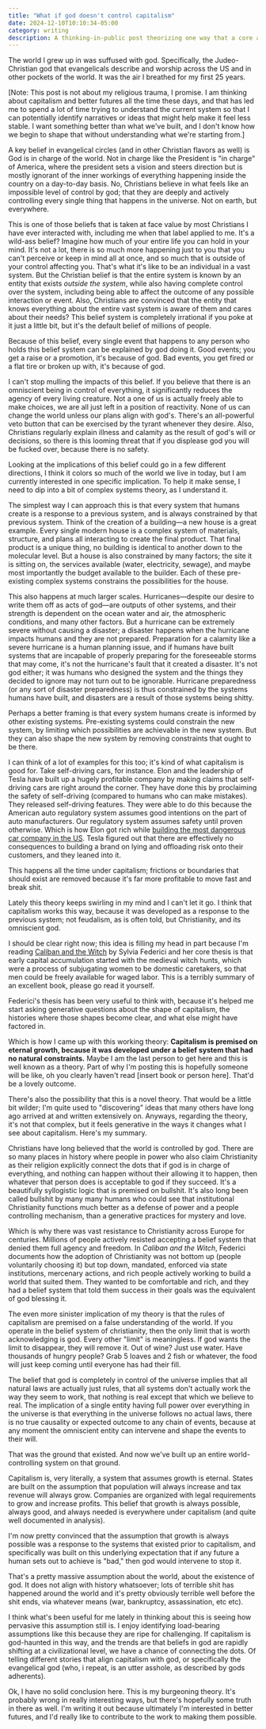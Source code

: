 ```yaml
---
title: "What if god doesn't control capitalism"
date: 2024-12-10T10:10:34-05:00
category: writing
description: A thinking-in-public post theorizing one way that a core assumption of Christianity might have shaped the core beliefs of capitalism.
---
```


The world I grew up in was suffused with god. Specifically, the Judeo-Christian god that evangelicals describe and worship across the US and in other pockets of the world. It was the air I breathed for my first 25 years.

[Note: This post is not about my religious trauma, I promise. I am thinking about capitalism and better futures all the time these days, and that has led me to spend a lot of time trying to understand the current system so that I can potentially identify narratives or ideas that might help make it feel less stable. I want something better than what we've built, and I don't know how we begin to shape that without understanding what we're starting from.]

A key belief in evangelical circles (and in other Christian flavors as well) is God is in charge of the world. Not in charge like the President is "in charge" of America, where the president sets a vision and steers direction but is mostly ignorant of the inner workings of everything happening inside the country on a day-to-day basis. No, Christians believe in what feels like an impossible level of control by god; that they are deeply and actively controlling every single thing that happens in the universe. Not on earth, but everywhere.

This is one of those beliefs that is taken at face value by most Christians I have ever interacted with, including me when that label applied to me. It's a wild-ass belief? Imagine how much of your entire life you can hold in your mind. It's not a lot, there is so much more happening just to you that you can't perceive or keep in mind all at once, and so much that is outside of your control affecting you. That's what it's like to be an individual in a vast system. But the Christian belief is that the entire system is known by an entity that exists _outside the system_, while also having complete control over the system, including being able to affect the outcome of any possible interaction or event. Also, Christians are convinced that the entity that knows everything about the entire vast system is aware of them and cares about their needs? This belief system is completely irrational if you poke at it just a little bit, but it's the default belief of millions of people.

Because of this belief, every single event that happens to any person who holds this belief system can be explained by god doing it. Good events; you get a raise or a promotion, it's because of god. Bad events, you get fired or a flat tire or broken up with, it's because of god.

I can't stop mulling the impacts of this belief. If you believe that there is an omniscient being in control of everything, it significantly reduces the agency of every living creature. Not a one of us is actually freely able to make choices, we are all just left in a position of reactivity. None of us can change the world unless our plans align with god's. There's an all-powerful veto button that can be exercised by the tyrant whenever they desire. Also, Christians regularly explain illness and calamity as the result of god's will or decisions, so there is this looming threat that if you displease god you will be fucked over, because there is no safety.

Looking at the implications of this belief could go in a few different directions, I think it colors so much of the world we live in today, but I am currently interested in one specific implication. To help it make sense, I need to dip into a bit of complex systems theory, as I understand it.

The simplest way I can approach this is that every system that humans create is a response to a previous system, and is always constrained by that previous system. Think of the creation of a building—a new house is a great example. Every single modern house is a complex system of materials, structure, and plans all interacting to create the final product. That final product is a unique thing, no building is identical to another down to the molecular level. But a house is also constrained by many factors; the site it is sitting on, the services available (water, electricity, sewage), and maybe most importantly the budget available to the builder. Each of these pre-existing complex systems constrains the possibilities for the house.

This also happens at much larger scales. Hurricanes—despite our desire to write them off as acts of god—are outputs of other systems, and their strength is dependent on the ocean water and air, the atmospheric conditions, and many other factors. But a hurricane can be extremely severe without causing a disaster; a disaster happens when the hurricane impacts humans and they are not prepared. Preparation for a calamity like a severe hurricane is a human planning issue, and if humans have built systems that are incapable of properly preparing for the foreseeable storms that may come, it's not the hurricane's fault that it created a disaster. It's not god either; it was humans who designed the system and the things they decided to ignore may not turn out to be ignorable. Hurricane preparedness (or any sort of disaster preparedness) is thus constrained by the systems humans have built, and disasters are a result of those systems being shitty.

Perhaps a better framing is that every system humans create is informed by other existing systems. Pre-existing systems could constrain the new system, by limiting which possibilities are achievable in the new system. But they can also shape the new system by removing constraints that ought to be there.

I can think of a lot of examples for this too; it's kind of what capitalism is good for. Take self-driving cars, for instance. Elon and the leadership of Tesla have built up a hugely profitable company by making claims that self-driving cars are right around the corner. They have done this by proclaiming the safety of self-driving (compared to humans who can make mistakes). They released self-driving features. They were able to do this because the American auto regulatory system assumes good intentions on the part of auto manufacturers. Our regulatory system assumes safety until proven otherwise. Which is how Elon got rich while [building the most dangerous car company in the US](https://www.msn.com/en-us/autos/electric-cars/tesla-named-deadliest-car-brand-in-america-in-bombshell-car-safety-study/ar-AA1vgzVJ). Tesla figured out that there are effectively no consequences to building a brand on lying and offloading risk onto their customers, and they leaned into it. 

This happens all the time under capitalism; frictions or boundaries that should exist are removed because it's far more profitable to move fast and break shit.

Lately this theory keeps swirling in my mind and I can't let it go. I think that capitalism works this way, because it was developed as a response to the previous system; not feudalism, as is often told, but Christianity, and its omniscient god.

I should be clear right now; this idea is filling my head in part because I'm reading [Caliban and the Witch](https://bookshop.org/p/books/caliban-and-the-witch-women-the-body-and-primitive-accumulation-silvia-federici/628767?ean=9781570270598) by Sylvia Federici and her core thesis is that early capital accumulation started with the medieval witch hunts, which were a process of subjugating women to be domestic caretakers, so that men could be freely available for waged labor. This is a terribly summary of an excellent book, please go read it yourself.

Federici's thesis has been very useful to think with, because it's helped me start asking generative questions about the shape of capitalism, the histories where those shapes become clear, and what else might have factored in.

Which is how I came up with this working theory: **Capitalism is premised on eternal growth, because it was developed under a belief system that had no natural constraints.** Maybe I am the last person to get here and this is well known as a theory. Part of why I'm posting this is hopefully someone will be like, oh you clearly haven't read [insert book or person here]. That'd be a lovely outcome.

There's also the possibility that this is a novel theory. That would be a little bit wilder; I'm quite used to "discovering" ideas that many others have long ago arrived at and written extensively on. Anyways, regarding the theory, it's not that complex, but it feels generative in the ways it changes what I see about capitalism. Here's my summary.

Christians have long believed that the world is controlled by god. There are so many places in history where people in power who also claim Christianity as their religion explicitly connect the dots that if god is in charge of everything, and nothing can happen without their allowing it to happen, then whatever that person does is acceptable to god if they succeed. It's a beautifully syllogistic logic that is premised on bullshit. It's also long been called bullshit by many many humans who could see that institutional Christianity functions much better as a defense of power and a people controlling mechanism, than a generative practices for mystery and love.

Which is why there was vast resistance to Christianity across Europe for centuries. Millions of people actively resisted accepting a belief system that denied them full agency and freedom. In *Caliban and the Witch*, Federici documents how the adoption of Christianity was not bottom up (people voluntarily choosing it) but top down, mandated, enforced via state institutions, mercenary actions, and rich people actively working to build a world that suited them. They wanted to be comfortable and rich, and they had a belief system that told them success in their goals was the equivalent of god blessing it.

The even more sinister implication of my theory is that the rules of capitalism are premised on a false understanding of the world. If you operate in the belief system of christianity, then the only limit that is worth acknowledging is god. Every other "limit" is meaningless. If god wants the limit to disappear, they will remove it. Out of wine? Just use water. Have thousands of hungry people? Grab 5 loaves and 2 fish or whatever, the food will just keep coming until everyone has had their fill.

The belief that god is completely in control of the universe implies that all natural laws are actually just rules, that all systems don't actually work the way they seem to work, that nothing is real except that which we believe to real. The implication of a single entity having full power over everything in the universe is that everything in the universe follows no actual laws, there is no true causality or expected outcome to any chain of events, because at any moment the omniscient entity can intervene and shape the events to their will.

That was the ground that existed. And now we've built up an entire world-controlling system on that ground.

Capitalism is, very literally, a system that assumes growth is eternal. States are built on the assumption that population will always increase and tax revenue will always grow. Companies are organized with legal requirements to grow and increase profits. This belief that growth is always possible, always good, and always needed is everywhere under capitalism (and quite well documented in analysis).

I'm now pretty convinced that the assumption that growth is always possible was a response to the systems that existed prior to capitalism, and specifically was built on this underlying expectation that if any future a human sets out to achieve is "bad," then god would intervene to stop it. 

That's a pretty massive assumption about the world, about the existence of god. It does not align with history whatsoever; lots of terrible shit has happened around the world and it's pretty obviously terrible well before the shit ends, via whatever means (war, bankruptcy, assassination, etc etc). 

I think what's been useful for me lately in thinking about this is seeing how pervasive this assumption still is. I enjoy identifying load-bearing assumptions like this because they are ripe for challenging. If capitalism is god-haunted in this way, and the trends are that beliefs in god are rapidly shifting at a civilizational level, we have a chance of connecting the dots. Of telling different stories that align capitalism with god, or specifically the evangelical god (who, i repeat, is an utter asshole, as described by gods adherents). 

Ok, I have no solid conclusion here. This is my burgeoning theory. It's probably wrong in really interesting ways, but there's hopefully some truth in there as well. I'm writing it out because ultimately I'm interested in better futures, and I'd really like to contribute to the work to making them possible.
